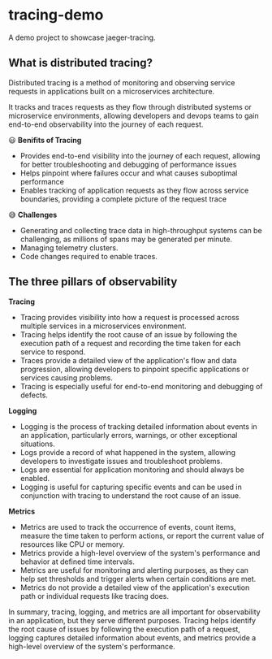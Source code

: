 # tracing-demo 

A demo project to showcase jaeger-tracing.

## What is distributed tracing?

Distributed tracing is a method of monitoring and observing service requests in applications built on a microservices architecture.

It tracks and traces requests as they flow through distributed systems or microservice environments, allowing developers and devops teams to gain end-to-end observability into the journey of each request.



:smiley: **Benifits of Tracing** 

* Provides end-to-end visibility into the journey of each request, allowing for better troubleshooting and debugging of performance issues
* Helps pinpoint where failures occur and what causes suboptimal performance
* Enables tracking of application requests as they flow across service boundaries, providing a complete picture of the request trace

:sweat_smile: **Challenges**

* Generating and collecting trace data in high-throughput systems can be challenging, as millions of spans may be generated per minute.
* Managing telemetry clusters.
* Code changes required to enable traces.

## The three pillars of observability

**Tracing**

* Tracing provides visibility into how a request is processed across multiple services in a microservices environment.
* Tracing helps identify the root cause of an issue by following the execution path of a request and recording the time taken for each service to respond.
* Traces provide a detailed view of the application's flow and data progression, allowing developers to pinpoint specific applications or services causing problems.
* Tracing is especially useful for end-to-end monitoring and debugging of defects.

**Logging**
* Logging is the process of tracking detailed information about events in an application, particularly errors, warnings, or other exceptional situations.
* Logs provide a record of what happened in the system, allowing developers to investigate issues and troubleshoot problems.
* Logs are essential for application monitoring and should always be enabled.
* Logging is useful for capturing specific events and can be used in conjunction with tracing to understand the root cause of an issue.

**Metrics**
* Metrics are used to track the occurrence of events, count items, measure the time taken to perform actions, or report the current value of resources like CPU or memory.
* Metrics provide a high-level overview of the system's performance and behavior at defined time intervals.
* Metrics are useful for monitoring and alerting purposes, as they can help set thresholds and trigger alerts when certain conditions are met.
* Metrics do not provide a detailed view of the application's execution path or individual requests like tracing does.

In summary, tracing, logging, and metrics are all important for observability in an application, but they serve different purposes. Tracing helps identify the root cause of issues by following the execution path of a request, logging captures detailed information about events, and metrics provide a high-level overview of the system's performance.
